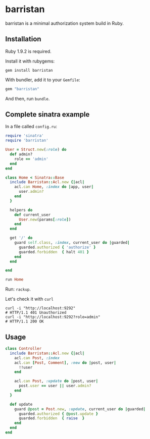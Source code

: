 # barristan

barristan is a minimal authorization system build in Ruby.

## Installation

Ruby 1.9.2 is required.

Install it with rubygems:

    gem install barristan

With bundler, add it to your `Gemfile`:

``` ruby
gem "barristan"
```

And then, run `bundle`.

## Complete sinatra example

In a file called `config.ru`:

``` ruby
require 'sinatra'
require 'barristan'

User = Struct.new(:role) do
  def admin?
    role == 'admin'
  end
end

class Home < Sinatra::Base
  include Barristan::Acl.new {|acl|
    acl.can Home, :index do |app, user|
      user.admin?
    end
  }

  helpers do
    def current_user
      User.new(params[:role])
    end
  end

  get '/' do
    guard self.class, :index, current_user do |guarded|
      guarded.authorized { 'authorize' }
      guarded.forbidden  { halt 401 }
    end
  end

end

run Home
```

Run: `rackup`.

Let's check it with `curl`

``` shell
curl -i "http://localhost:9292"
# HTTP/1.1 401 Unauthorized
curl -i "http://localhost:9292?role=admin"
# HTTP/1.1 200 OK
```

## Usage

``` ruby
class Controller
  include Barristan::Acl.new {|acl|
    acl.can Post, :index
    acl.can [Post, Comment], :new do |post, user|
      !!user
    end

    acl.can Post, :update do |post, user|
      post.user == user || user.admin?
    end
  }

  def update
    guard @post = Post.new, :update, current_user do |guarded|
      guarded.authorized { @post.update }
      guarded.forbidden  { raise  }
    end
  end
end
```
